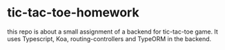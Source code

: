 # tic-tac-toe-homework

this repo is about a small assignment of a backend for tic-tac-toe game. 
It uses Typescript, Koa, routing-controllers and TypeORM in the backend.
